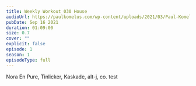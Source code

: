 ```yaml
---
title: Weekly Workout 030 House
audioUrl: https://paulkomelus.com/wp-content/uploads/2021/03/Paul-Komelus-Weekly-Workout-030(House).mp3
pubDate: Sep 16 2021
duration: 01:09:00
size: 0.7
cover: ""
explicit: false
episode: 1
season: 1
episodeType: full
---
```

Nora En Pure, Tinlicker, Kaskade, alt-j, co. test